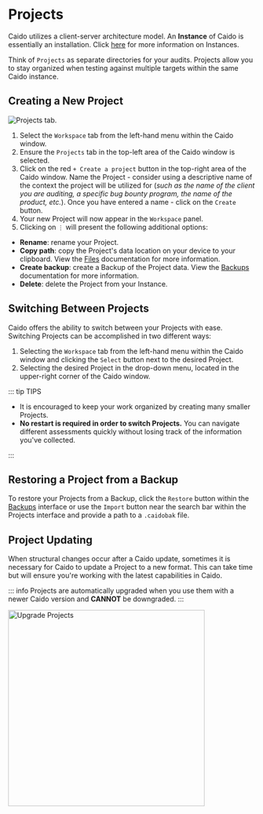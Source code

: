 # Projects

Caido utilizes a client-server architecture model. An **Instance** of Caido is essentially an installation. Click [here](/concepts/essentials/instances.md) for more information on Instances.

Think of `Projects` as separate directories for your audits. Projects allow you to stay organized when testing against multiple targets within the same Caido instance.

## Creating a New Project

<img alt="Projects tab." src="/_images/projects_tab.png">

1. Select the `Workspace` tab from the left-hand menu within the Caido window.
2. Ensure the `Projects` tab in the top-left area of the Caido window is selected.
3. Click on the red `+ Create a project` button in the top-right area of the Caido window. Name the Project - consider using a descriptive name of the context the project will be utilized for (_such as the name of the client you are auditing, a specific bug bounty program, the name of the product, etc._). Once you have entered a name - click on the `Create` button.
4. Your new Project will now appear in the `Workspace` panel.
5. Clicking on `⋮` will present the following additional options:

- **Rename**: rename your Project.
- **Copy path**: copy the Project's data location on your device to your clipboard. View the [Files](/concepts/internals/files.md) documentation for more information.
- **Create backup**: create a Backup of the Project data. View the [Backups](/reference/features/workspace/backups.md) documentation for more information.
- **Delete**: delete the Project from your Instance.

## Switching Between Projects

Caido offers the ability to switch between your Projects with ease. Switching Projects can be accomplished in two different ways:

1. Selecting the `Workspace` tab from the left-hand menu within the Caido window and clicking the `Select` button next to the desired Project.
2. Selecting the desired Project in the drop-down menu, located in the upper-right corner of the Caido window.

::: tip TIPS

- It is encouraged to keep your work organized by creating many smaller Projects.
- **No restart is required in order to switch Projects.** You can navigate different assessments quickly without losing track of the information you've collected.

:::

## Restoring a Project from a Backup

To restore your Projects from a Backup, click the `Restore` button within the [Backups](/reference/features/workspace/backups.md) interface or use the `Import` button near the search bar within the Projects interface and provide a path to a `.caidobak` file.

## Project Updating

When structural changes occur after a Caido update, sometimes it is necessary for Caido to update a Project to a new format. This can take time but will ensure you're working with the latest capabilities in Caido.

::: info
Projects are automatically upgraded when you use them with a newer Caido version and **CANNOT** be downgraded.
:::

<img width="400" alt="Upgrade Projects" src="/_images/projects_upgrade.png" center>
